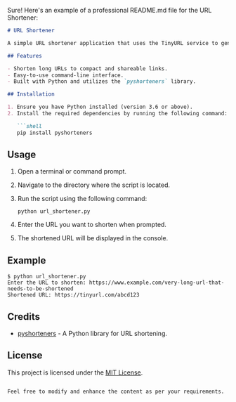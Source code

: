 Sure! Here's an example of a professional README.md file for the URL Shortener:

```markdown
# URL Shortener

A simple URL shortener application that uses the TinyURL service to generate shortened URLs.

## Features

- Shorten long URLs to compact and shareable links.
- Easy-to-use command-line interface.
- Built with Python and utilizes the `pyshorteners` library.

## Installation

1. Ensure you have Python installed (version 3.6 or above).
2. Install the required dependencies by running the following command:

   ```shell
   pip install pyshorteners
   ```

## Usage

1. Open a terminal or command prompt.
2. Navigate to the directory where the script is located.
3. Run the script using the following command:

   ```shell
   python url_shortener.py
   ```

4. Enter the URL you want to shorten when prompted.
5. The shortened URL will be displayed in the console.

## Example

```shell
$ python url_shortener.py
Enter the URL to shorten: https://www.example.com/very-long-url-that-needs-to-be-shortened
Shortened URL: https://tinyurl.com/abcd123
```

## Credits

- [pyshorteners](https://github.com/TheRealSaiTama/pyshorteners) - A Python library for URL shortening.

## License

This project is licensed under the [MIT License](LICENSE).
```

Feel free to modify and enhance the content as per your requirements.
